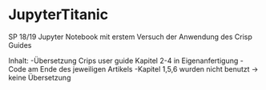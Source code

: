 # JupyterTitanic
SP 18/19
Jupyter Notebook mit erstem Versuch der Anwendung des Crisp Guides

Inhalt: 
-Übersetzung Crips user guide Kapitel 2-4 in Eigenanfertigung
-Code am Ende des jeweiligen Artikels
-Kapitel 1,5,6 wurden nicht benutzt  -> keine Übersetzung
